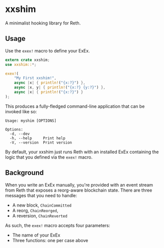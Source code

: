 # xxshim #

A minimalist hooking library for Reth.

## Usage ##

Use the `exex!` macro to define your ExEx.

```rust
extern crate xxshim;
use xxshim::*;

exex!(
    "My First xxshim!",
    async |x| { println!("{x:?}") },
    async |x, y| { println!("{x:?} {y:?}") },
    async |x| { println!("{x:?}") }
);
```

This produces a fully-fledged command-line application that can be invoked like so:

```
Usage: myshim [OPTIONS]

Options:
  -d, --dev      
  -h, --help     Print help
  -V, --version  Print version
```

By default, your xxshim just runs Reth with an installed ExEx containing the logic that you defined via the `exex!` macro.

## Background ##

When you write an ExEx manually, you're provided with an event stream from Reth that exposes a reorg-aware blockchain state. There are three messages that you need to handle:

 - A new block, `ChainCommitted`
 - A reorg, `ChainReorged`,
 - A reversion, `ChainReverted`

As such, the `exex!` macro accepts four parameters:

 - The name of your ExEx
 - Three functions: one per case above

